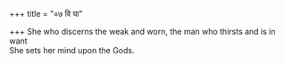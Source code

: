 +++
title = "०७ वि या"

+++
She who discerns the weak and worn, the man who thirsts and is in want  
     She sets her mind upon the Gods.